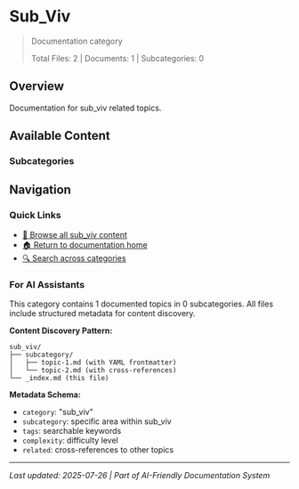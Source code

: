 # Sub_Viv

> Documentation category
>
> Total Files: 2 | Documents: 1 | Subcategories: 0

## Overview

Documentation for sub_viv related topics.

## Available Content

### Subcategories

## Navigation

### Quick Links
- [📁 Browse all sub_viv content](./)
- [🏠 Return to documentation home](../README.md)
- [🔍 Search across categories](../README.md#navigation-guide)

### For AI Assistants

This category contains 1 documented topics in 0 subcategories. All files include structured metadata for content discovery.

**Content Discovery Pattern:**
```
sub_viv/
├── subcategory/
│   ├── topic-1.md (with YAML frontmatter)
│   └── topic-2.md (with cross-references)
└── _index.md (this file)
```

**Metadata Schema:**
- `category`: "sub_viv"
- `subcategory`: specific area within sub_viv
- `tags`: searchable keywords
- `complexity`: difficulty level
- `related`: cross-references to other topics

---

*Last updated: 2025-07-26 | Part of AI-Friendly Documentation System*

